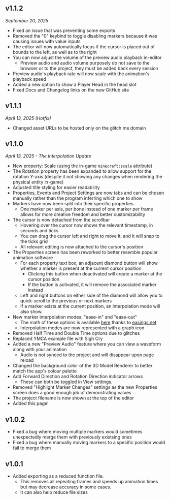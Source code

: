 ## v1.1.2
*September 20, 2025*
- Fixed an issue that was preventing some exports
- Removed the "0" keybind to toggle disabling markers because it was causing issues with value inputs
- The editor will now automatically focus if the cursor is placed out of bounds to the left, as well as to the right
- You can now adjust the volume of the preview audio playback in-editor
  - Preview audio and audio volume purposely do not save to the browser or to the project, they must be added back every session
- Preview audio's playback rate will now scale with the animation's playback speed
- Added a new option to show a Player Head in the head slot
- Fixed Docs and Changelog links on the new GitHub site

## v1.1.1
*April 13, 2025 (Hotfix)*

- Changed asset URLs to be hosted only on the glitch.me domain

## v1.1.0
*April 13, 2025 - The Interpolation Update*

- New property: Scale (using the in-game `minecraft:scale` attribute)
- The Rotation property has been expanded to allow support for the rotation Y-axis (despite it not showing any changes when rendering the physical entity in-game)
- Adjusted title styling for easier readability
- Properties, Events and Project Settings are now tabs and can be chosen manually rather than the program inferring which one to show
- Markers have now been split into their specific properties.
  - One marker per axis, per bone instead of one marker per frame allows for more creative freedom and better customizability
- The cursor is now detached from the scrollbar
  - Hovering over the cursor now shows the relevant timestamp, in seconds and ticks
  - You can drag the cursor left and right to move it, and it will snap to the ticks grid
  - All relevant editing is now attached to the cursor's position
- The Properties screen has been reworked to better resemble popular animation software
  - For each property text box, an adjacent diamond button will show whether a marker is present at the current cursor position
    - Clicking this button when deactivated will create a marker at the cursor position
    - If the button is activated, it will remove the associated marker instead
  - Left and right buttons on either side of the diamond will allow you to quick-scroll to the previous or next markers
  - If a marker exists at the current position, an interpolation mode will also show. 
- New marker interpolation modes: "ease-in" and "ease-out"
  - The math of these options is available [here](https://www.desmos.com/calculator/w4tqkpwg6z) thanks to [easings.net](https://easings.net/)
  - Interpolation modes are now represented with a graph icon
- Removed Half Time and Double Time options due to glitches
- Replaced YMCA example file with Sigh Cry
- Added a new "Preview Audio" feature where you can view a waveform along with your animation
  - Audio is not synced to the project and will disappear upon page reload
- Changed the background color of the 3D Model Renderer to better match the app's colour palette
- Add Forward Direction and Rotation Direction indicator arrows
  - These can both be toggled in View settings.
- Removed "Highlight Marker Changes" settings as the new Properties screen does a good enough job of demonstrating values
- The project filename is now shown at the top of the editor
- Added this page!

## v1.0.2
- Fixed a bug where moving multiple markers would sometimes unexpectedly merge them with previously existsing ones
- Fixed a bug where manually moving markers to a specific position would fail to merge them

## v1.0.1
- Added exporting as a reduced function file.
  - This removes all repeating frames and speeds up animation times but may decrease accuracy in some cases.
  - It can also help reduce file sizes
